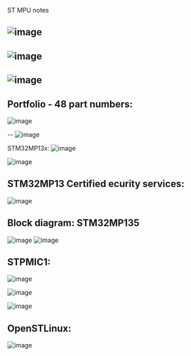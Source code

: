 ST MPU notes

![image](https://github.com/nmi246/electronics/assets/42329930/fca30126-4e02-41d8-b1a9-5efd4a216aa5)
--
![image](https://github.com/nmi246/electronics/assets/42329930/f5c9a827-df2e-436c-9718-73ba3a687d73)
--
![image](https://github.com/nmi246/electronics/assets/42329930/a1fc0c83-3bbe-445a-a590-c65418560368)
--

## Portfolio - 48 part numbers:
![image](https://github.com/nmi246/electronics/assets/42329930/c5fcd68a-ac0d-490f-9534-af40655c16f7)

--
![image](https://github.com/nmi246/electronics/assets/42329930/62cd9dac-402d-4797-94b4-7a6d31a4548d)

STM32MP13x: 
![image](https://github.com/nmi246/electronics/assets/42329930/9e13407a-e76b-4249-b35d-b0c1ac528f2c)

![image](https://github.com/nmi246/electronics/assets/42329930/c925c823-e00f-462f-b6a6-5fdeebc0dda4)

## STM32MP13 Certified ecurity services:
![image](https://github.com/nmi246/electronics/assets/42329930/8ba00f9e-71a0-43d3-9df6-1fc52b9b2931)


## Block diagram: STM32MP135
![image](https://github.com/nmi246/electronics/assets/42329930/cc53417c-9e05-4ae6-a06c-7842e68d78cc)
![image](https://github.com/nmi246/electronics/assets/42329930/1208b84c-4add-4e74-82c5-4b718e665ffc)

## STPMIC1: 
![image](https://github.com/nmi246/electronics/assets/42329930/4e9ba670-e733-4e4b-8fb5-ecea17228bc0)


![image](https://github.com/nmi246/electronics/assets/42329930/5c938593-fad6-4211-b8c2-d71f6dfd44db)


![image](https://github.com/nmi246/electronics/assets/42329930/5f2c2146-e82d-4b97-b266-50d86da10030)

## OpenSTLinux: 
![image](https://github.com/nmi246/electronics/assets/42329930/59cfecd9-1f18-44cb-8190-1bd0dab41d91)


